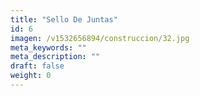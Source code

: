 ```yaml
---
title: "Sello De Juntas"
id: 6
imagen: /v1532656894/construccion/32.jpg
meta_keywords: ""
meta_description: ""
draft: false
weight: 0
---
```

